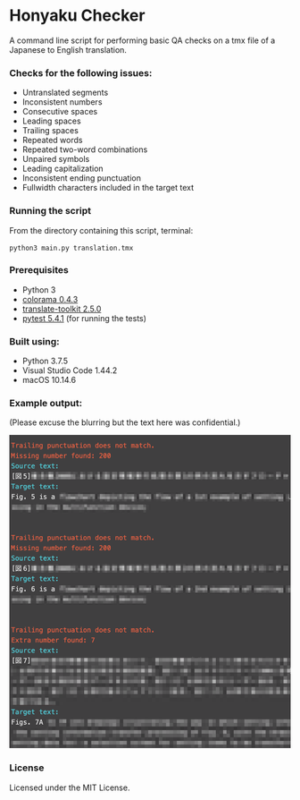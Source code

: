# Honyaku Checker

A command line script for performing basic QA checks on a tmx file of a Japanese to English translation.

### Checks for the following issues:

* Untranslated segments
* Inconsistent numbers
* Consecutive spaces
* Leading spaces
* Trailing spaces
* Repeated words
* Repeated two-word combinations
* Unpaired symbols
* Leading capitalization
* Inconsistent ending punctuation
* Fullwidth characters included in the target text

### Running the script

From the directory containing this script, terminal:
```
python3 main.py translation.tmx
```

### Prerequisites

* Python 3
* [colorama 0.4.3](https://pypi.org/project/colorama/)
* [translate-toolkit 2.5.0](https://pypi.org/project/translate-toolkit/)
* [pytest 5.4.1](https://docs.pytest.org/en/latest/getting-started.html) (for running the tests)

### Built using:

* Python 3.7.5
* Visual Studio Code 1.44.2
* macOS 10.14.6

### Example output:

(Please excuse the blurring but the text here was confidential.)

<img src="screenshot.png" width="700"></br>

### License

Licensed under the MIT License.
